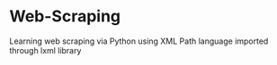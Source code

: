 # Web-Scraping
Learning web scraping via Python using XML Path language imported through lxml library
